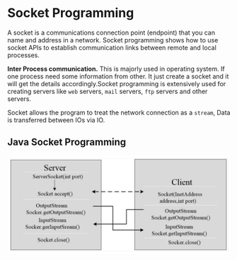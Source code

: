 # Socket Programming

A socket is a communications connection point (endpoint) that you can name and address in a network. Socket programming shows how to use socket APIs to establish communication links between remote and local processes.

**Inter Process communication.** This is majorly used in operating system. If one process need some information from other. It just create a socket and it will get the details accordingly.Socket programming is extensively used for creating servers like `web` servers, `mail` servers, `ftp` servers and other servers. 

Socket allows the program to treat the network connection as a `stream`, Data is transferred between IOs via IO.

## Java Socket Programming

<div align="center"><img src="./img/tcp_socket.jpg" alt="DMA" width="700px"></div>